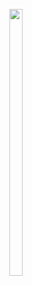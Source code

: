 <p>
<img src="![androidui](https://user-images.githubusercontent.com/113609040/210039638-34a2f0cd-1486-4fa2-8068-390d99b10ad3.png)

" width=22% height=35%>
</p>                                          
